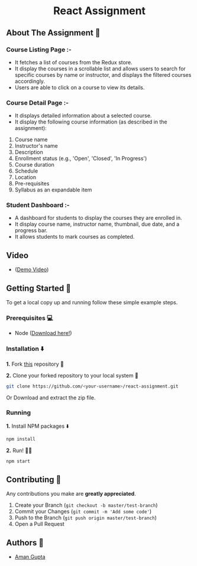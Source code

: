 <h1 align="center">React Assignment</h1>

## About The Assignment :eyes: 

### Course Listing Page :-
* It fetches a list of courses from the Redux store.
* It display the courses in a scrollable list and allows users to search for specific courses by name or instructor, and displays the filtered courses accordingly.
* Users are able to click on a course to view its details.

### Course Detail Page :-
* It displays detailed information about a selected course.
* It display the following course information (as described in the assignment):
1) Course name
2) Instructor's name
3) Description
4) Enrollment status (e.g., 'Open', 'Closed', 'In Progress')
5) Course duration
6) Schedule
7) Location
8) Pre-requisites
9) Syllabus as an expandable item

### Student Dashboard :-
* A dashboard for students to display the courses they are enrolled in.
* It display course name, instructor name, thumbnail, due date, and a progress bar.
* It allows students to mark courses as completed.

## Video

- ([Demo Video](https://drive.google.com/file/d/1gT_mntarz3q76EivZOob2Zzn2VjYpl4v/view?usp=sharing))

<!-- GETTING STARTED -->

## Getting Started 🚀 

To get a local copy up and running follow these simple example steps.

### Prerequisites 💻 

- Node ([Download here!](https://nodejs.org/en/download))

### Installation :arrow_down: 

**1.** Fork [this](https://github.com/dishantagg24/react-assignment) repository :fork_and_knife:

**2.** Clone your forked repository to your local system :busts_in_silhouette:

```sh
git clone https://github.com/<your-username>/react-assignment.git
```

Or Download and extract the zip file.

### Running

**1.** Install NPM packages :arrow_down:

```sh
npm install
```

**2.** Run! :running_man:

```sh
npm start
```

<!-- CONTRIBUTING -->

## Contributing 🤝 

Any contributions you make are **greatly appreciated**.

1. Create your Branch (`git checkout -b master/test-branch`)
2. Commit your Changes (`git commit -m 'Add some code'`)
3. Push to the Branch (`git push origin master/test-branch`)
4. Open a Pull Request

<!-- CONTACT -->

## Authors :closed_book: 

- [Aman Gupta](https://github.com/aman12207)
